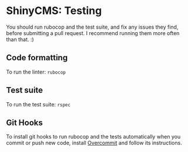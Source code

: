 # ShinyCMS: Testing

You should run rubocop and the test suite, and fix any issues they find, before
submitting a pull request. I recommend running them more often than that. :)


## Code formatting

To run the linter: `rubocop`


## Test suite

To run the test suite: `rspec`


## Git Hooks

To install git hooks to run rubocop and the tests automatically when you commit
or push new code, install [Overcommit](https://github.com/sds/overcommit) and
follow its instructions.
